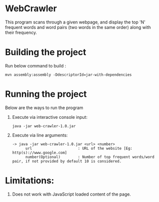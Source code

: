 # WebCrawler

This program scans through a given webpage,  and display the top 'N' frequent words and word pairs (two words in the same order) along with their frequency.


Building the project
====================
Run below command to build :
```
mvn assembly:assembly -DdescriptorId=jar-with-dependencies
```


Running the project
===================
Below are the ways to run the program
1. Execute via interactive console input:
      ``` 
      java -jar web-crawler-1.0.jar 
      ```
2. Execute via line arguments:
      ```
      -> java -jar web-crawler-1.0.jar <url> <number>
            url                     : URL of the website [Eg: http(s)://www.google.com]
            number(Optional)        : Number of top frequent words/word pair, if not provided by default 10 is considered.
      ```
        
  
# Limitations:
1. Does not work with JavaScript loaded content of the page.
